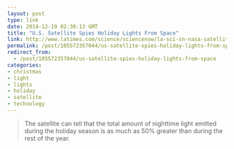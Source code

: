 ```yaml
---
layout: post
type: link
date: 2014-12-19 02:30:13 GMT
title: "U.S. Satellite Spies Holiday Lights From Space"
link: http://www.latimes.com/science/sciencenow/la-sci-sn-nasa-satellite-spies-holiday-lights-from-space-20141217-story.html
permalink: /post/105572357044/us-satellite-spies-holiday-lights-from-space
redirect_from: 
  - /post/105572357044/us-satellite-spies-holiday-lights-from-space
categories:
- christmas
- light
- lights
- holiday
- satellite
- technology
---
```

<blockquote>The satellite can tell that the total amount of nighttime light emitted during the holiday season is as much as 50% greater than during the rest of the year.</blockquote>